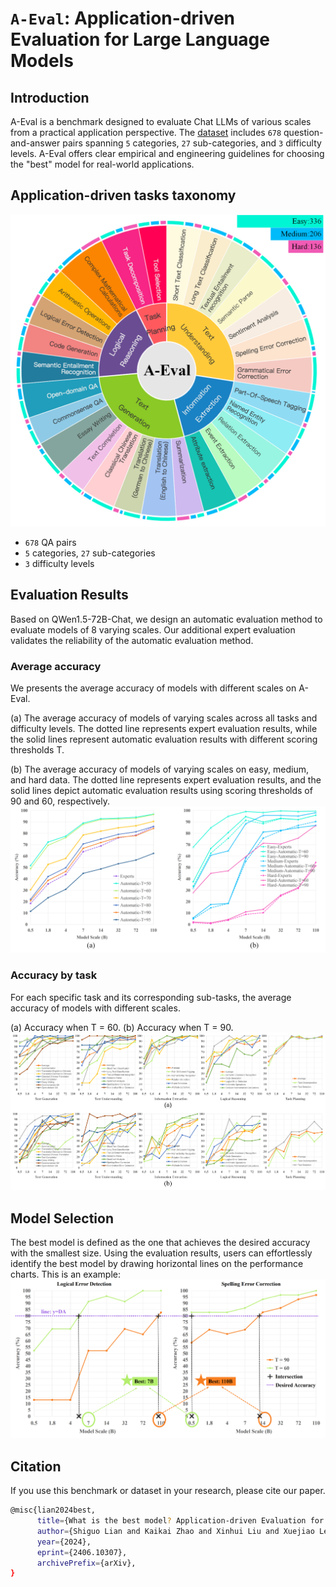# ``A-Eval``: Application-driven Evaluation for Large Language Models
 

## Introduction
A-Eval is a benchmark designed to evaluate Chat LLMs of various scales from a practical application perspective. 
The [dataset](./dataset/llm_678_2024-06-11-151217.json) includes ``678`` question-and-answer pairs spanning ``5`` categories, ``27`` sub-categories, and ``3`` difficulty levels. 
A-Eval offers clear empirical and engineering guidelines for choosing the "best" model for real-world applications.

## Application-driven tasks taxonomy
![A-Eval tasks taxonomy](./images/fig-distribution.png)

* ``678`` QA pairs
* ``5`` categories, ``27`` sub-categories
* ``3`` difficulty levels

## Evaluation Results
Based on QWen1.5-72B-Chat, we design an automatic evaluation method to evaluate models of 8 varying scales.
Our additional expert evaluation validates the reliability of the automatic evaluation method.

### Average accuracy
We presents the average accuracy of models with different scales on A-Eval. 

(a) The average accuracy of models
of varying scales across all tasks and difficulty levels. The dotted line represents expert
evaluation results, while the solid lines represent automatic evaluation results with
different scoring thresholds T. 

(b) The average accuracy of models of varying scales
on easy, medium, and hard data. The dotted line represents expert evaluation results,
and the solid lines depict automatic evaluation results using scoring thresholds of 90
and 60, respectively.
![Average accuracy](./images/fig-acc-average-and-difficultylevel.png)

### Accuracy by task
For each specific task and its corresponding sub-tasks, 
the average accuracy of models with different scales. 

(a) Accuracy when T = 60. (b) Accuracy when T = 90.
![Evaluation Results](./images/fig-acc-subcategory-diff.png)

## Model Selection
The best model is defined as the one that achieves the desired accuracy with the smallest size. 
Using the evaluation results, users can effortlessly identify the best model by drawing horizontal lines on the performance charts. This is an example:
![Model Selection](./images/fig-acc-selection.png)

## Citation
If you use this benchmark or dataset in your research, please cite our paper.
```bash
@misc{lian2024best,
      title={What is the best model? Application-driven Evaluation for Large Language Models}, 
      author={Shiguo Lian and Kaikai Zhao and Xinhui Liu and Xuejiao Lei and Bikun Yang and Wenjing Zhang and Kai Wang and Zhaoxiang Liu},
      year={2024},
      eprint={2406.10307},
      archivePrefix={arXiv},
}
```
